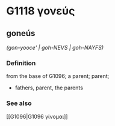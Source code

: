 # G1118 γονεύς

## goneús

_(gon-yooce' | goh-NEVS | goh-NAYFS)_

### Definition

from the base of G1096; a parent; parent; 

- fathers, parent, the parents

### See also

[[G1096|G1096 γίνομαι]]
